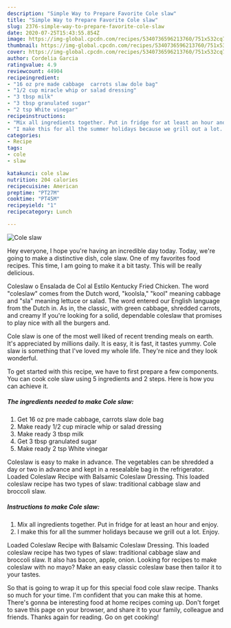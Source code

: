 ```yaml
---
description: "Simple Way to Prepare Favorite Cole slaw"
title: "Simple Way to Prepare Favorite Cole slaw"
slug: 2376-simple-way-to-prepare-favorite-cole-slaw
date: 2020-07-25T15:43:55.854Z
image: https://img-global.cpcdn.com/recipes/5340736596213760/751x532cq70/cole-slaw-recipe-main-photo.jpg
thumbnail: https://img-global.cpcdn.com/recipes/5340736596213760/751x532cq70/cole-slaw-recipe-main-photo.jpg
cover: https://img-global.cpcdn.com/recipes/5340736596213760/751x532cq70/cole-slaw-recipe-main-photo.jpg
author: Cordelia Garcia
ratingvalue: 4.9
reviewcount: 44904
recipeingredient:
- "16 oz pre made cabbage  carrots slaw dole bag"
- "1/2 cup miracle whip or salad dressing"
- "3 tbsp milk"
- "3 tbsp granulated sugar"
- "2 tsp White vinegar"
recipeinstructions:
- "Mix all ingredients together. Put in fridge for at least an hour and enjoy."
- "I make this for all the summer holidays because we grill out a lot.  Enjoy."
categories:
- Recipe
tags:
- cole
- slaw

katakunci: cole slaw 
nutrition: 204 calories
recipecuisine: American
preptime: "PT27M"
cooktime: "PT45M"
recipeyield: "1"
recipecategory: Lunch

---
```



![Cole slaw](https://img-global.cpcdn.com/recipes/5340736596213760/751x532cq70/cole-slaw-recipe-main-photo.jpg)

Hey everyone, I hope you're having an incredible day today. Today, we're going to make a distinctive dish, cole slaw. One of my favorites food recipes. This time, I am going to make it a bit tasty. This will be really delicious.

Coleslaw o Ensalada de Col al Estilo Kentucky Fried Chicken. The word &#34;coleslaw&#34; comes from the Dutch word, &#34;koolsla,&#34; &#34;kool&#34; meaning cabbage and &#34;sla&#34; meaning lettuce or salad. The word entered our English language from the Dutch in. As in, the classic, with green cabbage, shredded carrots, and creamy If you&#39;re looking for a solid, dependable coleslaw that promises to play nice with all the burgers and.

Cole slaw is one of the most well liked of recent trending meals on earth. It's appreciated by millions daily. It is easy, it is fast, it tastes yummy. Cole slaw is something that I've loved my whole life. They're nice and they look wonderful.


To get started with this recipe, we have to first prepare a few components. You can cook cole slaw using 5 ingredients and 2 steps. Here is how you can achieve it.

<!--inarticleads1-->

##### The ingredients needed to make Cole slaw:

1. Get 16 oz pre made cabbage,  carrots slaw dole bag
1. Make ready 1/2 cup miracle whip or salad dressing
1. Make ready 3 tbsp milk
1. Get 3 tbsp granulated sugar
1. Make ready 2 tsp White vinegar


Coleslaw is easy to make in advance. The vegetables can be shredded a day or two in advance and kept in a resealable bag in the refrigerator. Loaded Coleslaw Recipe with Balsamic Coleslaw Dressing. This loaded coleslaw recipe has two types of slaw: traditional cabbage slaw and broccoli slaw. 

<!--inarticleads2-->

##### Instructions to make Cole slaw:

1. Mix all ingredients together. Put in fridge for at least an hour and enjoy.
1. I make this for all the summer holidays because we grill out a lot.  Enjoy.


Loaded Coleslaw Recipe with Balsamic Coleslaw Dressing. This loaded coleslaw recipe has two types of slaw: traditional cabbage slaw and broccoli slaw. It also has bacon, apple, onion. Looking for recipes to make coleslaw with no mayo? Make an easy classic coleslaw base then tailor it to your tastes. 

So that is going to wrap it up for this special food cole slaw recipe. Thanks so much for your time. I'm confident that you can make this at home. There's gonna be interesting food at home recipes coming up. Don't forget to save this page on your browser, and share it to your family, colleague and friends. Thanks again for reading. Go on get cooking!
